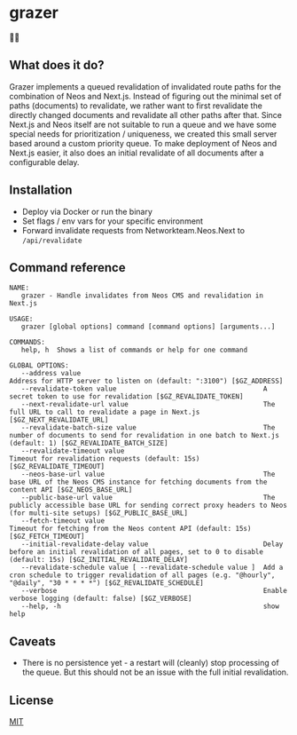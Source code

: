 # grazer

🌱🦓

## What does it do?

Grazer implements a queued revalidation of invalidated route paths for the combination of Neos and Next.js.
Instead of figuring out the minimal set of paths (documents) to revalidate, we rather want to first revalidate the directly changed documents and revalidate all other paths after that.
Since Next.js and Neos itself are not suitable to run a queue and we have some special needs for prioritization / uniqueness, we created this small server based around a custom priority queue.
To make deployment of Neos and Next.js easier, it also does an initial revalidate of all documents after a configurable delay.

## Installation

* Deploy via Docker or run the binary
* Set flags / env vars for your specific environment
* Forward invalidate requests from Networkteam.Neos.Next to `/api/revalidate`

## Command reference

```
NAME:
   grazer - Handle invalidates from Neos CMS and revalidation in Next.js

USAGE:
   grazer [global options] command [command options] [arguments...]

COMMANDS:
   help, h  Shows a list of commands or help for one command

GLOBAL OPTIONS:
   --address value                                              Address for HTTP server to listen on (default: ":3100") [$GZ_ADDRESS]
   --revalidate-token value                                     A secret token to use for revalidation [$GZ_REVALIDATE_TOKEN]
   --next-revalidate-url value                                  The full URL to call to revalidate a page in Next.js [$GZ_NEXT_REVALIDATE_URL]
   --revalidate-batch-size value                                The number of documents to send for revalidation in one batch to Next.js (default: 1) [$GZ_REVALIDATE_BATCH_SIZE]
   --revalidate-timeout value                                   Timeout for revalidation requests (default: 15s) [$GZ_REVALIDATE_TIMEOUT]
   --neos-base-url value                                        The base URL of the Neos CMS instance for fetching documents from the content API [$GZ_NEOS_BASE_URL]
   --public-base-url value                                      The publicly accessible base URL for sending correct proxy headers to Neos (for multi-site setups) [$GZ_PUBLIC_BASE_URL]
   --fetch-timeout value                                        Timeout for fetching from the Neos content API (default: 15s) [$GZ_FETCH_TIMEOUT]
   --initial-revalidate-delay value                             Delay before an initial revalidation of all pages, set to 0 to disable (default: 15s) [$GZ_INITIAL_REVALIDATE_DELAY]
   --revalidate-schedule value [ --revalidate-schedule value ]  Add a cron schedule to trigger revalidation of all pages (e.g. "@hourly", "@daily", "30 * * * *") [$GZ_REVALIDATE_SCHEDULE]
   --verbose                                                    Enable verbose logging (default: false) [$GZ_VERBOSE]
   --help, -h                                                   show help
```

## Caveats

* There is no persistence yet - a restart will (cleanly) stop processing of the queue. But this should not be an issue with the full initial revalidation.

## License

[MIT](./LICENSE)
